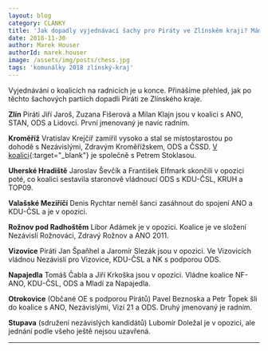 ```yaml
---
layout: blog
category: CLANKY
title: 'Jak dopadly vyjednávací šachy pro Piráty ve Zlínskěm kraji? Máme přehled'
date: 2018-11-30
author: Marek Houser
authorId: marek.houser
image: /assets/img/posts/chess.jpg
tags: 'komunálky 2018 zlínský-kraj'
---
```

Vyjednávání o koalicích na radnicích je u konce. Přinášíme přehled, jak po těchto šachových partiích dopadli Piráti ze Zlínského kraje.

__Zlín__
Piráti Jiří Jaroš, Zuzana Fišerová a Milan Klajn jsou v koalici s ANO, STAN, ODS a Lidovci. První jmenovaný je navíc radním.

__Kroměříž__
Vratislav Krejčíř zamířil vysoko a stal se místostarostou po dohodě s Nezávislými, Zdravým Kroměřížskem, ODS a ČSSD. [V koalici](https://kromeriz.pirati.cz/aktuality/Pirati-kromeriz-obsadili-radnici.html){:target="_blank"} je společně s Petrem Stoklasou.

__Uherské Hradiště__
Jaroslav Ševčík a František Elfmark skončili v opozici poté, co koalici sestavila staronově vládnoucí ODS s KDU-ČSL, KRUH a TOP09.

__Valašské Meziříčí__
Denis Rychtar neměl šanci zasáhnout do spojení ANO a KDU-ČSL a je v opozici.

__Rožnov pod Radhoštěm__
Libor Adámek je v opozici. Koalice je ve složení Nezávislí Rožnováci, Zdravý Rožnov a ANO 2011.

__Vizovice__
Piráti Jan Špaňhel a Jaromír Slezák jsou v opozici. Ve Vizovicích vládnou Nezávislí pro Vizovice, KDU-ČSL a NK s podporou ODS.

__Napajedla__
Tomáš Čabla a Jiří Krkoška jsou v opozici. Vládne koalice NF-ANO, KDU-ČSL, ODS a Mladí za Napajedla.

__Otrokovice__ (Občané OE s podporou Pirátů)
Pavel Beznoska a Petr Ťopek šli do koalice s ANO, Nezávislými, Vizí 21 a ODS. Druhý jmenovaný je radním.

__Stupava__ (sdružení nezávislých kandidátů)
Lubomír Doležal je v opozici, ale jednání podle všeho ještě nejsou uzavřená.

- - -
